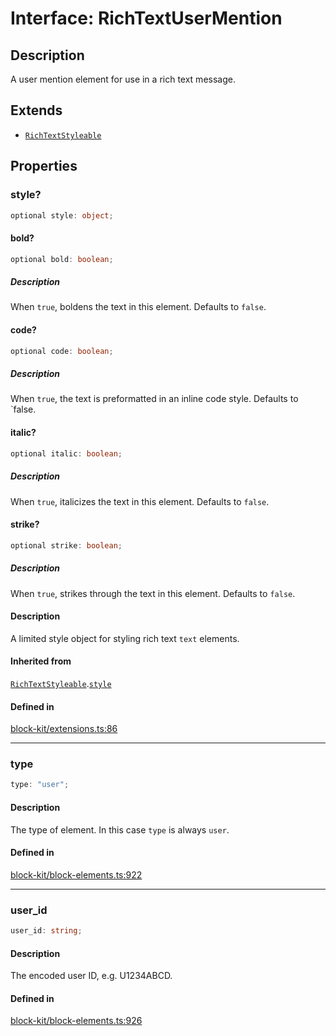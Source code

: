 # Interface: RichTextUserMention

## Description

A user mention element for use in a rich text message.

## Extends

- [`RichTextStyleable`](Interface.RichTextStyleable.md)

## Properties

### style?

```ts
optional style: object;
```

#### bold?

```ts
optional bold: boolean;
```

##### Description

When `true`, boldens the text in this element. Defaults to `false`.

#### code?

```ts
optional code: boolean;
```

##### Description

When `true`, the text is preformatted in an inline code style. Defaults to `false.

#### italic?

```ts
optional italic: boolean;
```

##### Description

When `true`, italicizes the text in this element. Defaults to `false`.

#### strike?

```ts
optional strike: boolean;
```

##### Description

When `true`, strikes through the text in this element. Defaults to `false`.

#### Description

A limited style object for styling rich text `text` elements.

#### Inherited from

[`RichTextStyleable`](Interface.RichTextStyleable.md).[`style`](Interface.RichTextStyleable.md#style)

#### Defined in

[block-kit/extensions.ts:86](https://github.com/slackapi/node-slack-sdk/blob/main/packages/types/src/block-kit/extensions.ts#L86)

***

### type

```ts
type: "user";
```

#### Description

The type of element. In this case `type` is always `user`.

#### Defined in

[block-kit/block-elements.ts:922](https://github.com/slackapi/node-slack-sdk/blob/main/packages/types/src/block-kit/block-elements.ts#L922)

***

### user\_id

```ts
user_id: string;
```

#### Description

The encoded user ID, e.g. U1234ABCD.

#### Defined in

[block-kit/block-elements.ts:926](https://github.com/slackapi/node-slack-sdk/blob/main/packages/types/src/block-kit/block-elements.ts#L926)
